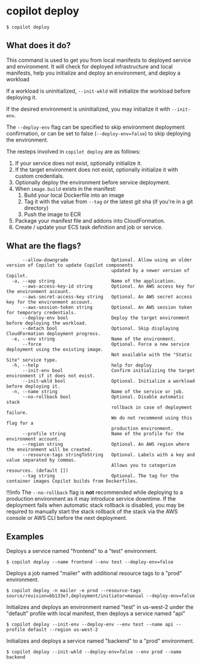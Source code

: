 # copilot deploy
```console
$ copilot deploy
```

## What does it do?

This command is used to get you from local manifests to deployed service and environment. It will check for deployed infrastructure and local manifests, help you initialize and deploy an environment, and deploy a workload

If a workload is uninitialized, `--init-wkld` will initialize the workload before deploying it.

If the desired environment is uninitialized, you may initialize it with `--init-env`. 

The `--deploy-env` flag can be specified to skip environment deployment confirmation, or can be set to false (`--deploy-env=false`) to skip 
deploying the environment.

The resteps involved in `copilot deploy` are as follows:

1. If your service does not exist, optionally initialize it.
2. If the target environment does not exist, optionally initialize it with custom credentials.
3. Optionally deploy the environment before service deployment.
4. When `image.build` exists in the manifest:
    1. Build your local Dockerfile into an image
    2. Tag it with the value from `--tag` or the latest git sha (if you're in a git directory)
    3. Push the image to ECR
5. Package your manifest file and addons into CloudFormation.
6. Create / update your ECS task definition and job or service.

## What are the flags?

```
      --allow-downgrade                Optional. Allow using an older version of Copilot to update Copilot components
                                       updated by a newer version of Copilot.
  -a, --app string                     Name of the application.
      --aws-access-key-id string       Optional. An AWS access key for the environment account.
      --aws-secret-access-key string   Optional. An AWS secret access key for the environment account.
      --aws-session-token string       Optional. An AWS session token for temporary credentials.
      --deploy-env bool                Deploy the target environment before deploying the workload.
      --detach bool                    Optional. Skip displaying CloudFormation deployment progress.
  -e, --env string                     Name of the environment.
      --force                          Optional. Force a new service deployment using the existing image.
                                       Not available with the "Static Site" service type.
  -h, --help                           help for deploy
      --init-env bool                  Confirm initializing the target environment if it does not exist.
      --init-wkld bool                 Optional. Initialize a workload before deploying it.
  -n, --name string                    Name of the service or job.
      --no-rollback bool               Optional. Disable automatic stack 
                                       rollback in case of deployment failure.
                                       We do not recommend using this flag for a
                                       production environment.
      --profile string                 Name of the profile for the environment account.
      --region string                  Optional. An AWS region where the environment will be created.
      --resource-tags stringToString   Optional. Labels with a key and value separated by commas.
                                       Allows you to categorize resources. (default [])
      --tag string                     Optional. The tag for the container images Copilot builds from Dockerfiles.

```

!!!info
The `--no-rollback` flag is **not** recommended while deploying to a production environment as it may introduce service downtime.
If the deployment fails when automatic stack rollback is disabled, you may be required to manually start the stack
rollback of the stack via the AWS console or AWS CLI before the next deployment.

## Examples
Deploys a service named "frontend" to a "test" environment.
```console
$ copilot deploy --name frontend --env test --deploy-env=false
```

Deploys a job named "mailer" with additional resource tags to a "prod" environment.
```console
$ copilot deploy -n mailer -e prod --resource-tags source/revision=bb133e7,deployment/initiator=manual --deploy-env=false
```

Initializes and deploys an environment named "test" in us-west-2 under the "default" profile with local manifest,
then deploys a service named "api"
```console
$ copilot deploy --init-env --deploy-env --env test --name api --profile default --region us-west-2
```

Initializes and deploys a service named "backend" to a "prod" environment.
```console
$ copilot deploy --init-wkld --deploy-env=false --env prod --name backend
```
